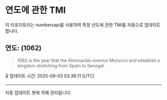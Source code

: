 
# 연도에 관한 TMI

이 리포지토리는 numbersapi를 사용하여 특정 년도에 관한 TMI를 자동으로 업데이트합니다.

## 연도: (1062)
> 1062 is the year that the Almoravids overrun Morocco and establish a kingdom stretching from Spain to Senegal.

⏳ 업데이트 시간: 2025-09-03 03:36:11 (UTC)

---
자동 업데이트 봇에 의해 관리됩니다.
